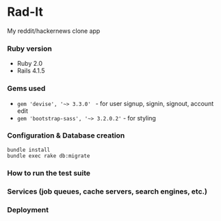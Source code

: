 # Rad-It
My reddit/hackernews clone app

### Ruby version
- Ruby 2.0
- Rails 4.1.5

### Gems used
- ```gem 'devise', '~> 3.3.0' ``` - for user signup, signin, signout, account edit
- ``` gem 'bootstrap-sass', '~> 3.2.0.2' ``` - for styling


### Configuration & Database creation
```
bundle install
bundle exec rake db:migrate
```

### How to run the test suite

### Services (job queues, cache servers, search engines, etc.)

### Deployment
